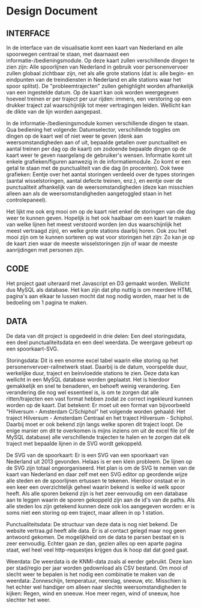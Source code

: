 # Design Document

INTERFACE
---------
In de interface van de visualisatie komt een kaart van Nederland en alle spoorwegen centraal te staan, met daarnaast een informatie-/bedieningsmodule. Op deze kaart zullen verschillende dingen te zien zijn: Alle spoorlijnen van Nederland in gebruik voor personenvervoer zullen globaal zichtbaar zijn, net als alle grote stations (dat is: alle begin- en eindpunten van de treindiensten in Nederland en alle stations waar het spoor splitst). De "probleemtrajecten" zullen gehighlight worden afhankelijk van een ingestelde datum. Op de kaart kan ook worden weergegeven hoeveel treinen er per traject per uur rijden: immers, een verstoring op een drukker traject zal waarschijnlijk tot meer vertragingen leiden. Wellicht kan de dikte van de lijn worden aangepast. 

In de informatie-/bedieningsmodule komen verschillende dingen te staan. Qua bediening het volgende: Datumselector, verschillende toggles om dingen op de kaart wel of niet weer te geven (denk aan weersomstandigheden aan of uit, bepaalde getallen over punctualiteit en aantal treinen per dag op de kaart) om zodoende bepaalde dingen op de kaart weer te geven naargelang de gebruiker's wensen. 
Informatie komt uit enkele grafieken/figuren aanwezig in de informatiemodule. Zo komt er een getal te staan met de punctualiteit van die dag (in procenten). Ook twee grafieken: Eentje over het aantal storingen verdeeld over de types storingen (aantal wisselstoringen, aantal defecte treinen, enz.), en eentje over de punctualiteit afhankelijk van de weersomstandigheden (deze kan misschien alleen aan als de weersomstandigheden aangetoggled staan in het controlepaneel). 

Het lijkt me ook erg mooi om op de kaart niet enkel de storingen van die dag weer te kunnen geven. Hopelijk is het ook haalbaar om een kaart te maken van welke lijnen het meest verstoord worden (en dus waarschijnlijk het meest vertraagd zijn), en welke grote stations daarbij horen. Ook zou het mooi zijn om te kunnen sorteren op wat voor storingen het zijn: Zo kan je op de kaart zien waar de meeste wisselstoringen zijn of waar de meeste aanrijdingen met personen zijn. 

CODE
----
Het project gaat uiteraard met Javascript en D3 gemaakt worden. Wellicht dus MySQL als database. Het kan zijn dat php nuttig is om meerdere HTML pagina's aan elkaar te lussen mocht dat nog nodig worden, maar het is de bedoeling om 1 pagina te maken.

DATA
----
De data van dit project is opgedeeld in drie delen: Een deel storingsdata, een deel punctualiteitsdata en een deel weerdata. De weergave gebeurt op een spoorkaart-SVG.

Storingsdata: 
Dit is een enorme excel tabel waarin elke storing op het personenvervoer-railnetwerk staat. Daarbij is de datum, voorspelde duur, werkelijke duur, traject en beinvloedde stations te zien. Deze data kan wellicht in een MySQL database worden geplaatst. Het is hierdoor gemakkelijk en snel te benaderen, en behoeft weinig verandering. Een verandering die nog wel essentieel is, is om te zorgen dat alle ritten/trajecten een vast format hebben zodat ze correct ingekleurd kunnen worden op de kaart. Dat betekent: Er moet uit een format van bijvoorbeeld "Hilversum - Amsterdam C/Schiphol" het volgende worden gehaald: Het traject Hilversum - Amsterdam Centraal en het traject Hilversum - Schiphol. Daarbij moet er ook bekend zijn langs welke sporen dit traject loopt. De enige manier om dit te overkomen is mijns inziens om uit de excel file (of de MySQL database) alle verschillende trajecten te halen en te zorgen dat elk traject met bepaalde lijnen in de SVG wordt gekoppeld. 

De SVG van de spoorkaart:
Er is een SVG van een spoorkaart van Nederland uit 2013 gevonden. Helaas is er een klein probleem. De lijnen op de SVG zijn totaal ongeorganiseerd. Het plan is om de SVG te nemen van de kaart van Nederland en daar zelf met een SVG editor op geordende wijze alle steden en de spoorlijnen ertussen te tekenen. Hierdoor onstaat er in een keer een overzichtelijk geheel waarin bekend is welke id welk spoor heeft. Als alle sporen bekend zijn is het zeer eenvoudig om een database aan te leggen waarin de sporen gekoppeld zijn aan de id's van de paths. Als alle steden los zijn getekend kunnen deze ook los aangegeven worden: er is soms niet een storing op een traject, maar alleen in op 1 station. 

Punctualiteitsdata:
De structuur van deze data is nog niet bekend. De website vertraa.gd heeft alle data. Er is al contact gelegd maar nog geen antwoord gekomen. De mogelijkheid om de data te parsen bestaat en is zeer eenvoudig. Echter gaan ze dan, gezien alles op een aparte pagina staat, wel heel veel http-requestjes krijgen dus ik hoop dat dat goed gaat.

Weerdata:
De weerdata is de KNMI-data zoals al eerder gebruikt. Deze kan per stad/regio per jaar worden gedownload als CSV bestand. Om mooi of slecht weer te bepalen is het nodig een combinatie te maken van de weerdata: Zonneschijn, temperatuur, neerslag, sneeuw, etc. Misschien is het echter wel handiger om alleen naar slechte weersomstandigheden te kijken: Regen, wind en sneeuw. Hoe meer regen, wind of sneeuw, hoe slechter het weer.





